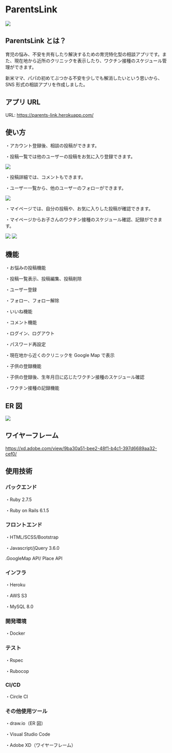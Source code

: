 # ParentsLink

<img src="https://github.com/ichiyu724/parents_app/blob/feature_readme/app/assets/images/toppage.png">

## ParentsLink とは？

育児の悩み、不安を共有したり解決するための育児特化型の相談アプリです。また、現在地から近所のクリニックを表示したり、ワクチン接種のスケジュール管理ができます。

新米ママ、パパの初めてぶつかる不安を少しでも解消したいという思いから、SNS 形式の相談アプリを作成しました。

## アプリ URL

URL: https://parents-link.herokuapp.com/

## 使い方

・アカウント登録後、相談の投稿ができます。

・投稿一覧では他のユーザーの投稿をお気に入り登録できます。

<img src="https://github.com/ichiyu724/parents_app/blob/feature_readme/app/assets/images/readme1.png">

・投稿詳細では、コメントもできます。

・ユーザー一覧から、他のユーザーのフォローができます。

<img src="https://github.com/ichiyu724/parents_app/blob/feature_readme/app/assets/images/readme2.png">

・マイページでは、自分の投稿や、お気に入りした投稿が確認できます。

・マイページからお子さんのワクチン接種のスケジュール確認、記録ができます。

<img src="https://github.com/ichiyu724/parents_app/blob/feature_readme/app/assets/images/readme3.png">
<img src="https://github.com/ichiyu724/parents_app/blob/feature_readme/app/assets/images/readme4.png">

## 機能

・お悩みの投稿機能

・投稿一覧表示、投稿編集、投稿削除

・ユーザー登録

・フォロー、フォロー解除

・いいね機能

・コメント機能

・ログイン、ログアウト

・パスワード再設定

・現在地から近くのクリニックを Google Map で表示

・子供の登録機能

・子供の登録後、生年月日に応じたワクチン接種のスケジュール確認

・ワクチン接種の記録機能

## ER 図

<img src="https://github.com/ichiyu724/parents_app/blob/feature_readme/app/assets/images/ER%E5%9B%B3.png">

## ワイヤーフレーム

https://xd.adobe.com/view/9ba30a51-bee2-48f1-b4c1-397d6689aa32-cef0/

## 使用技術

### バックエンド

・Ruby 2.7.5

・Ruby on Rails 6.1.5

### フロントエンド

・HTML/SCSS/Bootstrap

・Javascript/jQuery 3.6.0

.GoogleMap API/ Place API

### インフラ

・Heroku

・AWS S3

・MySQL 8.0

### 開発環境

・Docker

### テスト

・Rspec

・Rubocop

### CI/CD

・Circle CI

### その他使用ツール

・draw.io（ER 図）

・Visual Studio Code

・Adobe XD（ワイヤーフレーム）
